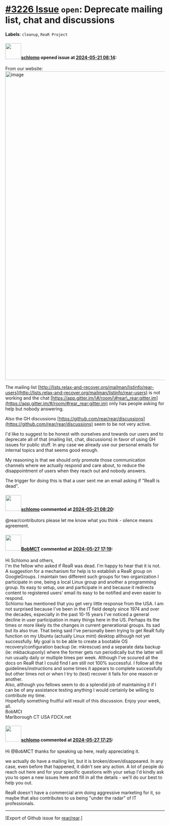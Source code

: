 [\#3226 Issue](https://github.com/rear/rear/issues/3226) `open`: Deprecate mailing list, chat and discussions
=============================================================================================================

**Labels**: `cleanup`, `ReaR Project`

#### <img src="https://avatars.githubusercontent.com/u/101384?v=4" width="50">[schlomo](https://github.com/schlomo) opened issue at [2024-05-21 08:14](https://github.com/rear/rear/issues/3226):

From our website:  
<img width="972" alt="image" src="https://github.com/rear/rear/assets/101384/1c64daf4-110a-4059-adfd-59fdcd733077">

The mailing list
[http://lists.relax-and-recover.org/mailman/listinfo/rear-users](http://lists.relax-and-recover.org/mailman/listinfo/rear-users)
is not working and the chat
[https://app.gitter.im/\#/room/\#rear\_rear:gitter.im](https://app.gitter.im/#/room/#rear_rear:gitter.im)
only has people asking for help but nobody answering.

Also the GH discussions
[https://github.com/rear/rear/discussions](https://github.com/rear/rear/discussions)
seem to be not very active.

I'd like to suggest to be honest with ourselves and towards our users
and to deprecate all of that (mailing list, chat, discussions) in favor
of using GH issues for public stuff. In any case we already use our
personal emails for internal topics and that seems good enough.

My reasoning is that we should only promote those communication channels
where we actually respond and care about, to reduce the disappointment
of users when they reach out and nobody answers.

The trigger for doing this is that a user sent me an email asking if
"ReaR is dead".

#### <img src="https://avatars.githubusercontent.com/u/101384?v=4" width="50">[schlomo](https://github.com/schlomo) commented at [2024-05-21 08:20](https://github.com/rear/rear/issues/3226#issuecomment-2122045027):

@rear/contributors please let me know what you think - silence means
agreement.

#### <img src="https://avatars.githubusercontent.com/u/969068?u=935cfcb18e398f6a79a8e33c1e6e287e9204660c&v=4" width="50">[BobMCT](https://github.com/BobMCT) commented at [2024-05-27 17:19](https://github.com/rear/rear/issues/3226#issuecomment-2133854702):

Hi Schlomo and others,  
I'm the fellow who asked if ReaR was dead. I'm happy to hear that it is
not. A suggestion for a mechanism for help is to establish a ReaR group
on GoogleGroups. I maintain two different such groups for two
organization I participate in one, being a local Linux group and another
a programming group. Its easy to setup, use and participate in and
because it redirects content to registered users' email its easy to be
notified and even easier to respond.  
Schlomo has mentioned that you get very little response from the USA. I
am not surprised because I've been in the IT field deeply since 1974 and
over the decades, especially in the past 10-15 years I've noticed a
general decline in user participation in many things here in the US.
Perhaps its the times or more likely its the changes in current
generational groups. Its sad but its also true. That being said I've
personally been trying to get ReaR fully function on my Ubuntu (actually
Linux mint) desktop although not yet successfully. My goal is to be able
to create a bootable OS recovery/configuration backup (ie: mkrescue) and
a separate data backup (ie: mkbackuponly) where the former gets run
periodically but the latter will run usually daily or multiple times per
week. Although I've scoured all the docs on ReaR that I could find I am
still not 100% successful. I follow all the guidelines/instructions and
some times it appears to complete successfully but other times not or
when I try to (test) recover it fails for one reason or another.  
Also, although you fellows seem to do a splendid job of maintaining it
if I can be of any assistance testing anything I would certainly be
willing to contribute my time.  
Hopefully something fruitful will result of this discussion. Enjoy your
week, all.  
BobMCt  
Marlborough CT USA FDCX.net

#### <img src="https://avatars.githubusercontent.com/u/101384?v=4" width="50">[schlomo](https://github.com/schlomo) commented at [2024-05-27 17:25](https://github.com/rear/rear/issues/3226#issuecomment-2133860019):

Hi @BobMCT thanks for speaking up here, really appreciating it.

we actually do have a mailing list, but it is broken/down/disappeared.
In any case, even before that happened, it didn't see any action. A lot
of people do reach out here and for your specific questions with your
setup I'd kindly ask you to open a new issues here and fill in all the
details - we'll do our best to help you out.

ReaR doesn't have a commercial arm doing aggressive marketing for it, so
maybe that also contributes to us being "under the radar" of IT
professionals.

------------------------------------------------------------------------

\[Export of Github issue for
[rear/rear](https://github.com/rear/rear).\]
